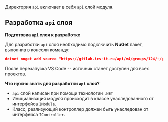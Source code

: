 Директория `api` включает в себя `api` слой модуля.

## Разработка `api` слоя

**Подготовка `api` слоя к разработке**

Для разработки `api` слоя необходимо подключить **NuGet** пакет, выполнив в консоли команду:

```json
dotnet nuget add source "https://gitlab.ics-it.ru/api/v4/groups/124/-/packages/nuget/index.json" -n mdt_gitlab -u "external-user" -p fAZLtrM4cdhLwMVxzqo6
```

После перезапуска VS Code -- источник станет доступен для всех проектов.

**Что нужно знать для разработки `api` слоя?**

- `api` слой написан при помощи технологии `.NET`
- Инициализация модуля происходит в классе унаследованного от интерфейса `IModule`.
- Класс, реализующий контроллер должен быть унаследован от интерфейса `IController`.
